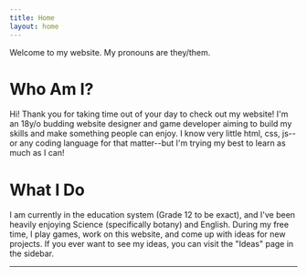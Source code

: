 ```yaml
---
title: Home
layout: home
---
```


Welcome to my website. My pronouns are they/them.

# Who Am I?
Hi! Thank you for taking time out of your day to check out my website!
I'm an 18y/o budding website designer and game developer aiming to build my skills and make something people can enjoy.
I know very little html, css, js--or any coding language for that matter--but I'm trying my best to learn as much as I can!

# What I Do
I am currently in the education system (Grade 12 to be exact), and I've been heavily enjoying Science (specifically botany) and English. During my free time, I play games, work on this website, and come up with ideas for new projects.
If you ever want to see my ideas, you can visit the "Ideas" page in the sidebar.


----

[^1]: [It can take up to 10 minutes for changes to your site to publish after you push the changes to GitHub](https://docs.github.com/en/pages/setting-up-a-github-pages-site-with-jekyll/creating-a-github-pages-site-with-jekyll#creating-your-site).

[Just the Docs]: https://just-the-docs.github.io/just-the-docs/
[GitHub Pages]: https://docs.github.com/en/pages
[README]: https://github.com/just-the-docs/just-the-docs-template/blob/main/README.md
[Jekyll]: https://jekyllrb.com
[GitHub Pages / Actions workflow]: https://github.blog/changelog/2022-07-27-github-pages-custom-github-actions-workflows-beta/
[use this template]: https://github.com/just-the-docs/just-the-docs-template/generate
